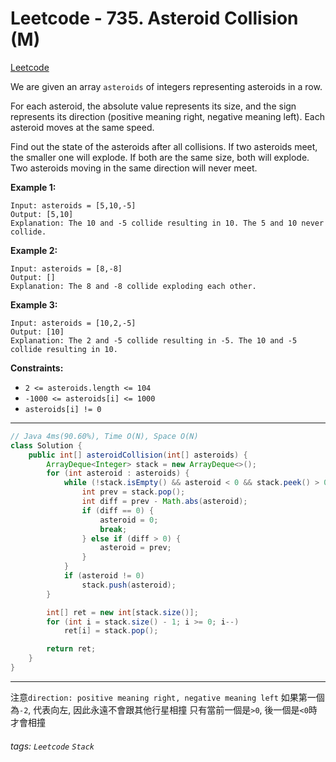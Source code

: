# Leetcode - 735. Asteroid Collision (M)

[Leetcode](https://leetcode.com/problems/asteroid-collision/description/)

We are given an array `asteroids` of integers representing asteroids in a row.

For each asteroid, the absolute value represents its size, and the sign represents its direction (positive meaning right, negative meaning left). Each asteroid moves at the same speed.

Find out the state of the asteroids after all collisions. If two asteroids meet, the smaller one will explode. If both are the same size, both will explode. Two asteroids moving in the same direction will never meet.

**Example 1:**
```
Input: asteroids = [5,10,-5]
Output: [5,10]
Explanation: The 10 and -5 collide resulting in 10. The 5 and 10 never collide.
```
**Example 2:**
```
Input: asteroids = [8,-8]
Output: []
Explanation: The 8 and -8 collide exploding each other.
```
**Example 3:**
```
Input: asteroids = [10,2,-5]
Output: [10]
Explanation: The 2 and -5 collide resulting in -5. The 10 and -5 collide resulting in 10.
```
**Constraints:**

-   `2 <= asteroids.length <= 104`
-   `-1000 <= asteroids[i] <= 1000`
-   `asteroids[i] != 0`

---
```java
// Java 4ms(90.60%), Time O(N), Space O(N)
class Solution {
    public int[] asteroidCollision(int[] asteroids) {
        ArrayDeque<Integer> stack = new ArrayDeque<>();
        for (int asteroid : asteroids) {
            while (!stack.isEmpty() && asteroid < 0 && stack.peek() > 0) {
                int prev = stack.pop();
                int diff = prev - Math.abs(asteroid);
                if (diff == 0) {
                    asteroid = 0;
                    break;
                } else if (diff > 0) {
                    asteroid = prev;
                }
            }
            if (asteroid != 0)
                stack.push(asteroid);
        }

        int[] ret = new int[stack.size()];
        for (int i = stack.size() - 1; i >= 0; i--)
            ret[i] = stack.pop();

        return ret;
    }
}
```
---

注意`direction: positive meaning right, negative meaning left`
如果第一個為`-2`, 代表向左, 因此永遠不會跟其他行星相撞
只有當前一個是`>0`, 後一個是`<0`時才會相撞


###### tags: `Leetcode` `Stack`